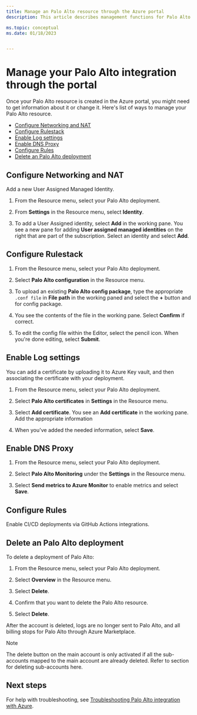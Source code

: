 ```yaml
---
title: Manage an Palo Alto resource through the Azure portal
description: This article describes management functions for Palo Alto on the Azure portal. 

ms.topic: conceptual
ms.date: 01/18/2023


---
```


# Manage your Palo Alto integration through the portal

Once your Palo Alto resource is created in the Azure portal, you might need to get information about it or change it. Here's list of ways to manage your Palo Alto resource.

- [Configure Networking and NAT](#configure-networking-NAT)
- [Configure Rulestack](#configure-the-Rulestack)
- [Enable Log settings](#enable-log-settings)
- [Enable DNS Proxy](#enable-dns-proxy)
- [Configure Rules](#configure-rules)
- [Delete an Palo Alto deployment](#delete-an-palo-alto-deployment)


## Configure Networking and NAT

Add a new User Assigned Managed Identity.

1. From the Resource menu, select your Palo Alto deployment.

1. From **Settings** in the Resource menu, select **Identity**.

    <!-- :::image type="content" source="media/palo-alto-manage/palo-alto-identity.png" alt-text="Screenshot showing how to add a managed identity to Palo Alto resource."::: -->

1. To add a User Assigned identity, select **Add** in the working pane. You see a new pane for adding **User assigned managed identities** on the right that are part of the subscription. Select an identity and select **Add**.

    <!-- :::image type="content" source="media/palo-alto-manage/palo-alto-user-assigned.png" alt-text="Screenshot after user assigned managed identity is added."::: -->

## Configure Rulestack

1. From the Resource menu, select your Palo Alto deployment.

1. Select **Palo Alto configuration** in the Resource menu.

    <!-- :::image type="content" source="media/palo-alto-manage/palo-alto-configuration.png" alt-text="Screenshot resources for Palo Alto configuration settings."::: -->

1. To upload an existing **Palo Alto config package**, type the appropriate `.conf file` in **File path** in the working paned and select the **+** button and for config package.

    <!-- :::image type="content" source="media/palo-alto-manage/palo-alto-config-path.png" alt-text="Screenshot of config (. C O N F) file for uploading."::: -->

1. You see the contents of the file in the working pane. Select **Confirm** if correct.

    <!-- :::image type="content" source="media/palo-alto-manage/palo-alto-config-upload.png" alt-text="Screenshot of upload confirmation for config file."::: -->

1. To edit the config file within the Editor, select the pencil icon. When you're done editing, select **Submit**.

    <!-- :::image type="content" source="media/palo-alto-manage/palo-alto-config-editor.png" alt-text="Screenshot of editor for config file with Intellisense displayed."::: -->

## Enable Log settings

You can add a certificate by uploading it to Azure Key vault, and then associating the certificate with your deployment.

1. From the Resource menu, select your Palo Alto deployment.

1. Select **Palo Alto certificates** in **Settings** in the Resource menu.

    <!-- :::image type="content" source="media/palo-alto-manage/palo-alto-certificates.png" alt-text="Screenshot of Palo Alto certificate uploading."::: -->

1. Select **Add certificate**. You see an **Add certificate** in the working pane. Add the appropriate information

    <!-- :::image type="content" source="media/palo-alto-manage/palo-alto-add-certificate.png" alt-text="Screenshot of the add certificate pane."::: -->

1. When you've added the needed information, select **Save**.

## Enable DNS Proxy

1. From the Resource menu, select your Palo Alto deployment.

1. Select **Palo Alto Monitoring** under the **Settings** in the Resource menu.

    <!-- :::image type="content" source="media/palo-alto-manage/palo-alto-monitoring.png" alt-text="Screenshot of Palo Alto monitoring in Azure metrics."::: -->

1. Select **Send metrics to Azure Monitor** to enable metrics and select **Save**.

    <!-- :::image type="content" source="media/palo-alto-manage/palo-alto-send-to-monitor.png" alt-text="screenshot of palo-alto sent to monitoring"::: -->

## Configure Rules

Enable CI/CD deployments via GitHub Actions integrations.

## Delete an Palo Alto deployment

To delete a deployment of Palo Alto:

1. From the Resource menu, select your Palo Alto deployment.

1. Select **Overview** in the Resource menu.

1. Select **Delete**.

    <!-- :::image type="content" source="media/palo-alto-manage/palo-alto-delete-deployment.png" alt-text="Screenshot showing how to delete an Palo Alto resource."::: -->

1. Confirm that you want to delete the Palo Alto resource.

    <!-- :::image type="content" source="media/palo-alto-manage/palo-alto-confirm-delete.png" alt-text="Screenshot showing the final confirmation of delete for Palo Alto resource."::: -->

1. Select **Delete**.

After the account is deleted, logs are no longer sent to Palo Alto, and all billing stops for Palo Alto through Azure Marketplace.

> [!NOTE]
> The delete button on the main account is only activated if all the sub-accounts mapped to the main account are already deleted. Refer to section for deleting sub-accounts here.


## Next steps

For help with troubleshooting, see [Troubleshooting Palo Alto integration with Azure](palo-alto-troubleshoot.md).
